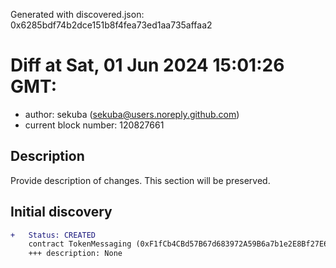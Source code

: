Generated with discovered.json: 0x6285bdf74b2dce151b8f4fea73ed1aa735affaa2

# Diff at Sat, 01 Jun 2024 15:01:26 GMT:

- author: sekuba (<sekuba@users.noreply.github.com>)
- current block number: 120827661

## Description

Provide description of changes. This section will be preserved.

## Initial discovery

```diff
+   Status: CREATED
    contract TokenMessaging (0xF1fCb4CBd57B67d683972A59B6a7b1e2E8Bf27E6)
    +++ description: None
```
